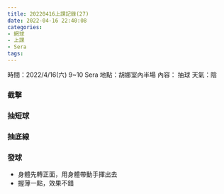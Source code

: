 ```yaml
---
title: 20220416上課記錄(27)
date: 2022-04-16 22:40:08
categories: 
- 網球
- 上課
- Sera
tags:
---
```


時間：2022/4/16(六) 9~10 Sera
地點：胡娜室內半場
內容： 抽球
天氣：陰

### 截擊
### 抽短球
### 抽底線
### 發球
- 身體先轉正面，用身體帶動手揮出去
- 握薄一點，效果不錯